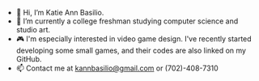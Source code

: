 - 👋 Hi, I’m Katie Ann Basilio. 
- 🌱 I’m currently a college freshman studying computer science and studio art.
- 🎮 I'm especially interested in video game design. I've recently started developing some small games, and their codes are also linked on my GitHub. 
- 📫 Contact me at kannbasilio@gmail.com or (702)-408-7310

<!---
kannbasilio/kannbasilio is a ✨ special ✨ repository because its `README.md` (this file) appears on your GitHub profile.
You can click the Preview link to take a look at your changes.
--->
